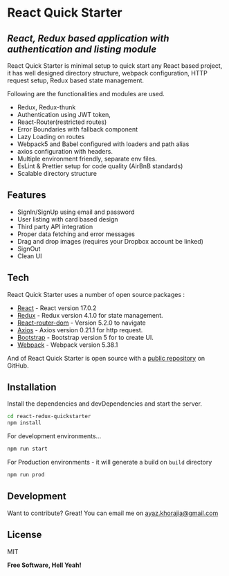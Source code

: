 # React Quick Starter
## _React, Redux based application with authentication and listing module_


React Quick Starter is minimal setup to quick start any React based project, it has well designed directory structure, webpack configuration, HTTP request setup, Redux based state management.

Following are the functionalities and modules are used.
 - Redux, Redux-thunk
 - Authentication using JWT token,
 - React-Router(restricted routes)
 - Error Boundaries with fallback component
 - Lazy Loading on routes
 - Webpack5 and Babel configured with loaders and path alias
 - axios configuration with headers. 
 - Multiple environment friendly, separate env files.
 - EsLint & Prettier setup for code quality (AirBnB standards)
 - Scalable directory structure 


## Features

- SignIn/SignUp using email and password
- User listing with card based design
- Third party API integration
- Proper data fetching and error messages
- Drag and drop images (requires your Dropbox account be linked)
- SignOut
- Clean UI

## Tech

React Quick Starter uses a number of open source packages :

- [React](https://reactjs.org/) - React version 17.0.2
- [Redux](https://www.npmjs.com/package/redux) - Redux version 4.1.0 for state management.
- [React-router-dom](https://www.npmjs.com/package/react-router-dom) - Version 5.2.0 to navigate 
- [Axios](https://www.npmjs.com/package/axios) - Axios version 0.21.1 for http request.
- [Bootstrap](https://getbootstrap.com/docs/5.0/getting-started/introduction/) - Bootstrap version 5 for to create UI.
- [Webpack](https://webpack.js.org/) - Webpack version 5.38.1

And of React Quick Starter is open source with a [public repository](https://techdroom.com)
 on GitHub.

## Installation

Install the dependencies and devDependencies and start the server.

```sh
cd react-redux-quickstarter
npm install
```

For development environments...

```sh
npm run start
```

For Production environments - it will generate a build on `build` directory

```sh
npm run prod
```
## Development

Want to contribute? Great!
You can email me on ayaz.khorajia@gmail.com

## License

MIT

**Free Software, Hell Yeah!**